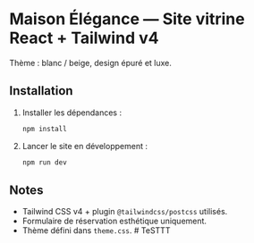 # Maison Élégance — Site vitrine React + Tailwind v4

Thème : blanc / beige, design épuré et luxe.

## Installation
1. Installer les dépendances :
   ```bash
   npm install
   ```
2. Lancer le site en développement :
   ```bash
   npm run dev
   ```

## Notes
- Tailwind CSS v4 + plugin `@tailwindcss/postcss` utilisés.
- Formulaire de réservation esthétique uniquement.
- Thème défini dans `theme.css`.
#   T e S T T T  
 